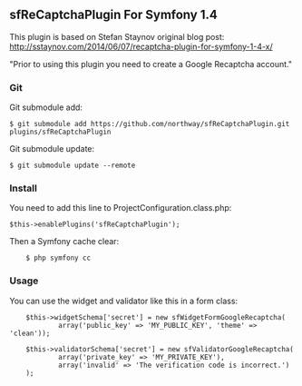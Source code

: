 ## sfReCaptchaPlugin For Symfony 1.4

This plugin is based on Stefan Staynov original blog post: http://sstaynov.com/2014/06/07/recaptcha-plugin-for-symfony-1-4-x/

"Prior to using this plugin you need to create a Google Recaptcha account."

###  Git

Git submodule add:

	$ git submodule add https://github.com/northway/sfReCaptchaPlugin.git plugins/sfReCaptchaPlugin

Git submodule update:

	$ git submodule update --remote

### Install

You need to add this line to ProjectConfiguration.class.php:

    $this->enablePlugins('sfReCaptchaPlugin');

Then a Symfony cache clear:

		$ php symfony cc

### Usage

You can use the widget and validator like this in a form class:

		$this->widgetSchema['secret'] = new sfWidgetFormGoogleRecaptcha(
				array('public_key' => 'MY_PUBLIC_KEY', 'theme' => 'clean'));

		$this->validatorSchema['secret'] = new sfValidatorGoogleRecaptcha(
				array('private_key' => 'MY_PRIVATE_KEY'),
				array('invalid' => 'The verification code is incorrect.')
		);

